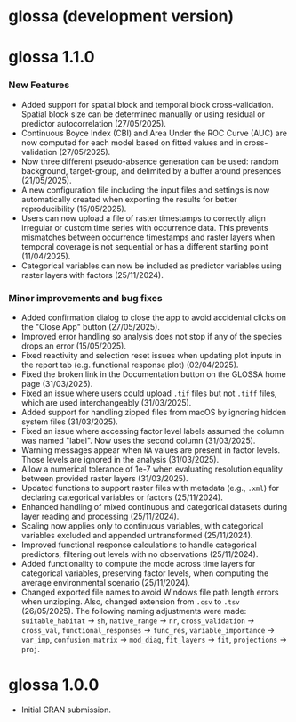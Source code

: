 # glossa (development version)

# glossa 1.1.0

### New Features

* Added support for spatial block and temporal block cross-validation. Spatial block size can be determined manually or using residual or predictor autocorrelation (27/05/2025).
* Continuous Boyce Index (CBI) and Area Under the ROC Curve (AUC) are now computed for each model based on fitted values and in cross-validation (27/05/2025).
* Now three different pseudo-absence generation can be used: random background, target-group, and delimited by a buffer around presences (21/05/2025).
* A new configuration file including the input files and settings is now automatically created when exporting the results for better reproducibility (15/05/2025).
* Users can now upload a file of raster timestamps to correctly align irregular or custom time series with occurrence data. This prevents mismatches between occurrence timestamps and raster layers when temporal coverage is not sequential or has a different starting point (11/04/2025).
* Categorical variables can now be included as predictor variables using raster layers with factors (25/11/2024).

### Minor improvements and bug fixes

* Added confirmation dialog to close the app to avoid accidental clicks on the "Close App" button (27/05/2025).
* Improved error handling so analysis does not stop if any of the species drops an error (15/05/2025).
* Fixed reactivity and selection reset issues when updating plot inputs in the report tab (e.g. functional response plot) (02/04/2025).
* Fixed the broken link in the Documentation button on the GLOSSA home page (31/03/2025).
* Fixed an issue where users could upload `.tif` files but not `.tiff` files, which are used interchangeably (31/03/2025).
* Added support for handling zipped files from macOS by ignoring hidden system files (31/03/2025).
* Fixed an issue where accessing factor level labels assumed the column was named "label". Now uses the second column (31/03/2025).
* Warning messages appear when `NA` values are present in factor levels. Those levels are ignored in the analysis (31/03/2025).
* Allow a numerical tolerance of 1e-7 when evaluating resolution equality between provided raster layers (31/03/2025).
* Updated functions to support raster files with metadata (e.g., `.xml`) for declaring categorical variables or factors (25/11/2024).
* Enhanced handling of mixed continuous and categorical datasets during layer reading and processing (25/11/2024).
* Scaling now applies only to continuous variables, with categorical variables excluded and appended untransformed (25/11/2024).
* Improved functional response calculations to handle categorical predictors, filtering out levels with no observations (25/11/2024).
* Added functionality to compute the mode across time layers for categorical variables, preserving factor levels, when computing the average environmental scenario (25/11/2024).
* Changed exported file names to avoid Windows file path length errors when unzipping. Also, changed extension from `.csv` to `.tsv` (26/05/2025). The following naming adjustments were made: `suitable_habitat` -> `sh`, `native_range` -> `nr`, `cross_validation` -> `cross_val`, `functional_responses` -> `func_res`, `variable_importance` -> `var_imp`, `confusion_matrix` -> `mod_diag`, `fit_layers` -> `fit`, `projections` -> `proj`.

# glossa 1.0.0

* Initial CRAN submission.
